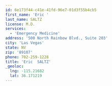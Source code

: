 ```yaml
---
id: 6e173f44-c41e-41fd-96e7-01d3f55b4cb5
first_name: 'Eric '
last_name: SALTZ
license: M.D.
services:
  - 'Emergency Medicine'
address: '500 North Rainbow Blvd., Suite 203'
city: 'Las Vegas'
state: NV
zip: '89107'
phone: 702-259-1228
title: 'Eric  SALTZ'
_geoloc:
  lng: -115.21682
  lat: 36.171219
---
```

